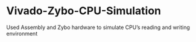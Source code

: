 # Vivado-Zybo-CPU-Simulation
Used Assembly and Zybo hardware to simulate CPU’s reading and writing environment
